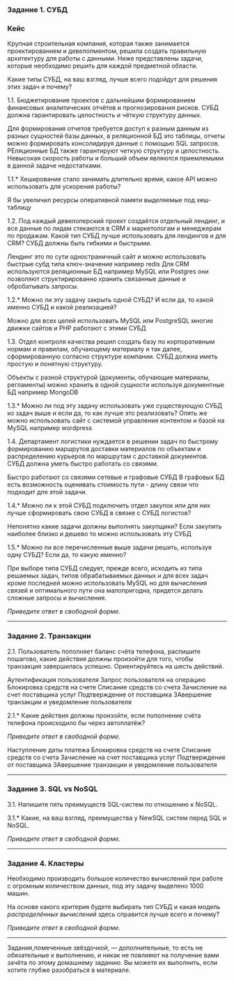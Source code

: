 ### Задание 1. СУБД

### Кейс
Крупная строительная компания, которая также занимается проектированием и девелопментом, решила создать 
правильную архитектуру для работы с данными. Ниже представлены задачи, которые необходимо решить для
каждой предметной области. 

Какие типы СУБД, на ваш взгляд, лучше всего подойдут для решения этих задач и почему? 
 
1.1. Бюджетирование проектов с дальнейшим формированием финансовых аналитических отчётов и прогнозирования рисков.
СУБД должна гарантировать целостность и чёткую структуру данных.

Для формирования отчетов требуется доступ к разным данным из разных сущностей базы данных, в реляционной БД это таблицы, отчеты можно формировать консолидируя данные с помощью SQL запросов. РЕляционные БД также гарантируют четкую структуру и целостность. Невысокая скорость работы и больший объем являются приемлемыми в данной задаче недостатками.

1.1.* Хеширование стало занимать длительно время, какое API можно использовать для ускорения работы? 

Я бы увеличил ресурсы оперативной памяти выделяемые под хеш-таблицу

1.2. Под каждый девелоперский проект создаётся отдельный лендинг, и все данные по лидам стекаются в CRM к 
маркетологам и менеджерам по продажам. Какой тип СУБД лучше использовать для лендингов и для CRM? 
СУБД должны быть гибкими и быстрыми.

Лендинг это по сути одностраничный сайт и можно использовать быстрые субд типа ключ-значение например redis
Для CRM используются реляционные БД например MySQL или Postgres они позволяют структирированно хранить связанные данные и обробатывать запросы.

1.2.* Можно ли эту задачу закрыть одной СУБД? И если да, то какой именно СУБД и какой реализацией?

Можно для всех целей использовать MySQL или PostgreSQL многие движки сайтов и PHP работают с этими СУБД

1.3. Отдел контроля качества решил создать базу по корпоративным нормам и правилам, обучающему материалу 
и так далее, сформированную согласно структуре компании. СУБД должна иметь простую и понятную структуру.

Объекты с разной структурой (документы, обучающие материалы, регламенты) можно хранить в одной сущности используя документные БД например MongoDB

1.3.* Можно ли под эту задачу использовать уже существующую СУБД из задач выше и если да, то как лучше это 
реализовать?
Опять же можно использовать сайт с системой управления контентом и базой на MySQL например wordpress

1.4. Департамент логистики нуждается в решении задач по быстрому формированию маршрутов доставки материалов 
по объектам и распределению курьеров по маршрутам с доставкой документов. СУБД должна уметь быстро работать
со связями.

Быстро работают со связями сетевые и графовые СУБД В графовых БД есть возможность оценивать стоимость пути - длину связи что подходит для этой задачи.

1.4.* Можно ли к этой СУБД подключить отдел закупок или для них лучше сформировать свою СУБД в связке с СУБД 
логистов?

Непонятно какие задачи должны выполнять закупщики? Если закупить наиболее близко и дешево то можно использовать эту СУБД 

1.5.* Можно ли все перечисленные выше задачи решить, используя одну СУБД? Если да, то какую именно?

При выборе типа СУБД следует, прежде всего, исходить из типа решаемых задач, типов обрабатываемых данных и для всех задач кроме последней можно использовать MySQL но для вычисления связей и оптимального пути она малопригодна, придется делать сложные запросы и вычисления. 

*Приведите ответ в свободной форме.*

---

### Задание 2. Транзакции

2.1. Пользователь пополняет баланс счёта телефона, распишите пошагово, какие действия должны произойти для того, чтобы 
транзакция завершилась успешно. Ориентируйтесь на шесть действий.

Аутентификация пользователя
Запрос пользователя на операцию
Блокировка средств на счете
Списание средств со счета
Зачисление на счет поставщика услуг
Подтверждение от поставщика
ЗАвершение транзакции и уведомление пользователя


2.1.* Какие действия должны произойти, если пополнение счёта телефона происходило бы через автоплатёж?

*Приведите ответ в свободной форме.*

Наступление даты платежа
Блокировка средств на счете
Списание средств со счета
Зачисление на счет поставщика услуг
Подтверждение от поставщика
ЗАвершение транзакции и уведомление пользователя

---

### Задание 3. SQL vs NoSQL

3.1. Напишите пять преимуществ SQL-систем по отношению к NoSQL. 



3.1.* Какие, на ваш взгляд, преимущества у NewSQL систем перед SQL и NoSQL.

*Приведите ответ в свободной форме.*

---

### Задание 4. Кластеры

Необходимо производить большое количество вычислений при работе с огромным количеством данных, под эту задачу 
выделено 1000 машин. 

На основе какого критерия будете выбирать тип СУБД и какая модель *распределённых вычислений* 
здесь справится лучше всего и почему?

*Приведите ответ в свободной форме.*

---

Задания,помеченные звёздочкой, — дополнительные, то есть не обязательные к выполнению, и никак не повлияют на получение вами зачёта по этому домашнему заданию. Вы можете их выполнить, если хотите глубже разобраться в материале.

